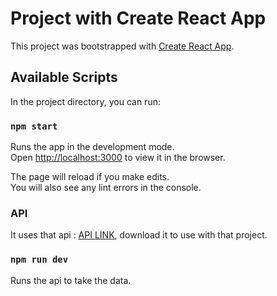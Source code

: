 # Project with Create React App

This project was bootstrapped with [Create React App](https://github.com/facebook/create-react-app).

## Available Scripts

In the project directory, you can run:

### `npm start`

Runs the app in the development mode.\
Open [http://localhost:3000](http://localhost:3000) to view it in the browser.

The page will reload if you make edits.\
You will also see any lint errors in the console.


### API

It uses that api : [API LINK](https://github.com/abreujpedro/API-LEAGUE-OF-LEGENDS), download it to use with that project.

### `npm run dev`

Runs the api to take the data.
